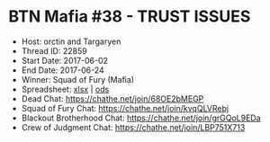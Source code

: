 # BTN Mafia #38 - TRUST ISSUES

* Host: orctin and Targaryen
* Thread ID: 22859
* Start Date: 2017-06-02    
* End Date: 2017-06-24
* Winner: Squad of Fury (Mafia)
* Spreadsheet: [xlsx](../../../../raw/main/btn/38/spreadsheet.xlsx) | [ods](../../../../raw/main/btn/38/spreadsheet.ods)
* Dead Chat: https://chathe.net/join/68OE2bMEGP
* Squad of Fury Chat: https://chathe.net/join/kvqQLVRebj
* Blackout Brotherhood Chat: https://chathe.net/join/grGQoL9EDa
* Crew of Judgment Chat: https://chathe.net/join/LBP751X713
